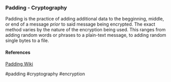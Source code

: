 ### Padding - Cryptography
Padding is the practice of adding additional data to the begginning, middle, or end of a message *prior* to said message being encrypted. The exact method varies by the nature of the encryption being used. This ranges from adding random words or phrases to a plain-text message, to adding random single bytes to a file. 

#### References
[Padding Wiki](https://en.wikipedia.org/wiki/Padding_(cryptography))

#padding #cryptography #encryption